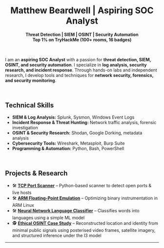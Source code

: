 <!-- ![Banner](https://github.com/mbeardwell/mbeardwell/blob/13f54e5414dea099cf19a55c4327883f81859eb0/main/banner.png)
-->
# <div align="center">Matthew Beardwell | Aspiring SOC Analyst</div>

**<div align="center">Threat Detection | SIEM | OSINT | Security Automation</div>**
**<div align="center">Top 1% on TryHackMe (100+ rooms, 16 badges)</div>**
<br>
<br>

I am an **aspiring SOC Analyst** with a passion for **threat detection, SIEM, OSINT, and security automation**. I specialize in **log analysis, security research, and incident response**. Through hands-on labs and independent research, I develop tools and techniques for **network security, forensics, and security monitoring**.  

<br>

## **Technical Skills**
- **SIEM & Log Analysis:** Splunk, Sysmon, Windows Event Logs  
- **Incident Response & Threat Hunting:** Network traffic analysis, forensic investigation  
- **OSINT & Security Research:** Shodan, Google Dorking, metadata analysis  
- **Cybersecurity Tools:** Wireshark, Metasploit, Burp Suite  
- **Programming & Automation:** Python, Bash, PowerShell  

<br>

## **Projects & Research**
- 🛠️ **[TCP Port Scanner](https://github.com/mbeardwell/simple-port-scanner)** – Python-based scanner to detect open ports & live hosts  
- 🛠️ **[ARM Floating-Point Emulation](https://github.com/mbeardwell/arm-fp-emu)** – Optimizing binary instrumentation in ARM Linux  
- 🛠️ **[Neural Network Language Classifier](https://github.com/mbeardwell/language-guesser)** – Classifies words into languages using a simple ML model
- 🕵️ **[Ethical OSINT Case Study](https://github.com/mbeardwell/osint-i3-case-study)** – Reconstructed location and identity from minimal public signals using posterised video frames, satellite imagery, and structured inference under the I3 model
---
